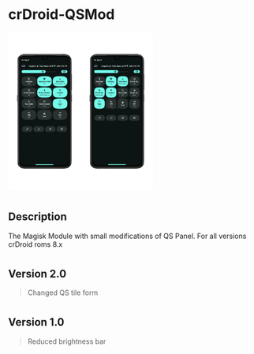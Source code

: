 # crDroid-QSMod

<img width="147" height="320" src="https://github.com/PycmShoma/crDroid-QSMod/blob/main/assets/qs3.png"><img width="147" height="320" src="https://github.com/PycmShoma/crDroid-QSMod/blob/main/assets/qs4.png">

#
#
## Description
 The Magisk Module with small modifications of QS Panel. For all versions crDroid roms 8.x

#
#
## Version 2.0
> Changed QS tile form

#
## Version 1.0
> Reduced brightness bar
 
